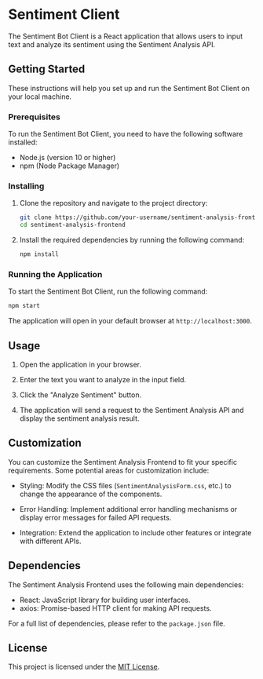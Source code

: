 # Sentiment Client

The Sentiment Bot Client is a React application that allows users to input text and analyze its sentiment using the Sentiment Analysis API.

## Getting Started

These instructions will help you set up and run the Sentiment Bot Client on your local machine.

### Prerequisites

To run the Sentiment Bot Client, you need to have the following software installed:

- Node.js (version 10 or higher)
- npm (Node Package Manager)

### Installing

1. Clone the repository and navigate to the project directory:

   ```bash
   git clone https://github.com/your-username/sentiment-analysis-frontend.git
   cd sentiment-analysis-frontend
   ```

2. Install the required dependencies by running the following command:

   ```bash
   npm install
   ```

### Running the Application

To start the Sentiment Bot Client, run the following command:

```bash
npm start
```

The application will open in your default browser at `http://localhost:3000`.

## Usage

1. Open the application in your browser.

2. Enter the text you want to analyze in the input field.

3. Click the "Analyze Sentiment" button.

4. The application will send a request to the Sentiment Analysis API and display the sentiment analysis result.

## Customization

You can customize the Sentiment Analysis Frontend to fit your specific requirements. Some potential areas for customization include:

- Styling: Modify the CSS files (`SentimentAnalysisForm.css`, etc.) to change the appearance of the components.

- Error Handling: Implement additional error handling mechanisms or display error messages for failed API requests.

- Integration: Extend the application to include other features or integrate with different APIs.

## Dependencies

The Sentiment Analysis Frontend uses the following main dependencies:

- React: JavaScript library for building user interfaces.
- axios: Promise-based HTTP client for making API requests.

For a full list of dependencies, please refer to the `package.json` file.

## License

This project is licensed under the [MIT License](LICENSE).
